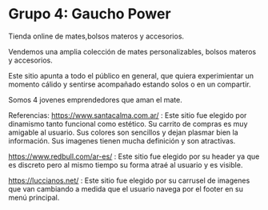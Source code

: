 # Grupo 4: Gaucho Power
Tienda online de mates,bolsos materos y accesorios.

Vendemos una amplia colección de mates personalizables, bolsos materos  y accesorios.

Este sitio apunta a todo el público en general, que quiera experimientar un momento cálido y  sentirse acompañado estando solos o en un compartir.  

Somos 4 jovenes emprendedores que aman el mate.

Referencias:
https://www.santacalma.com.ar/ : Este sitio fue elegido por dinamismo tanto funcional como estético. Su carrito de compras es muy amigable al usuario. Sus colores son sencillos y dejan plasmar bien la información. Sus imagenes tienen mucha definición y son atractivas.

https://www.redbull.com/ar-es/ : Este sitio fue elegido por su header ya que es discreto pero al mismo tiempo su forma atraé al usuario y es visible.

https://luccianos.net/ : Este sitio fue elegido por su carrusel  de imagenes que van cambiando a medida que el usuario navega por el footer en su menú principal.

